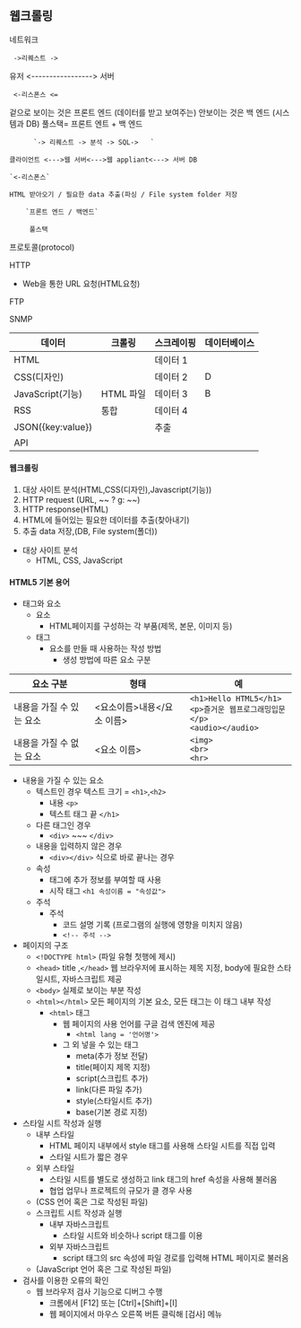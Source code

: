 ## 웹크롤링


네트워크 

     ->리퀘스트 -> 

유저  <----------------->                서버

     <-리스폰스 <= 

겉으로 보이는 것은 프론트 엔드
(데이터를 받고 보여주는)
안보이는 것은 백 엔드 
(시스템과 DB)
풀스택= 프론트 엔트 + 백 엔드
 

          `-> 리퀘스트 -> 분석 -> SQL->   `


`클라이언트 <--->웹 서버<--->웹 appliant<---> 서버 DB`

    `<-리스폰스`

`HTML 받아오기 / 필요한 data 추출(파싱 / File system folder 저장`

        `프론트 엔드 / 백엔드`

         풀스택

프로토콜(protocol)

HTTP
- Web을 통한 URL 요청(HTML요청)

FTP

SNMP


|데이터 |크롤링|스크레이핑|데이터베이스|
|---|---|---|---|
|HTML| | 데이터 1| |
|CSS(디자인)| | 데이터 2|D|
|JavaScript(기능)|HTML 파일 |데이터 3 | B|  
|RSS|통합 | 데이터 4| |
|JSON({key:value})| |추출 | |
|API| | | | 

#### 웹크롤링
1. 대상 사이트 분석(HTML,CSS(디자인),Javascript(기능))
2. HTTP request (URL, ~~ ? g: ~~)
3. HTTP response(HTML)
4. HTML에 들어있는 필요한 데이터를 추출(찾아내기)
5. 추출 data 저장,(DB, File system(폴더))

- 대상 사이트 분석
  - HTML, CSS, JavaScript

#### HTML5 기본 용어
- 태그와 요소
  - 요소
    - HTML페이지를 구성하는 각 부품(제목, 본문, 이미지 등)
  - 태그
    - 요소를 만들 때 사용하는 작성 방법
      - 생성 방법에 따른 요소 구분

|요소 구분|형태|예|
|---|---|---|
|내용을 가질 수 있는 요소|<요소이름>내용</요소 이름>|`<h1>Hello HTML5</h1>`<br>  `<p>즐거운 웹프로그래밍입문</p>` <br>`<audio></audio>` |
|내용을 가질 수 없는 요소|<요소 이름>|`<img>`<br> `<br>`<br> `<hr>`|
- 내용을 가질 수 있는 요소
  - 텍스트인 경우 텍스트 크기 = `<h1>`,`<h2> `
    - 내용 `<p>`  
    - 텍스트 태그 끝 `</h1>`
  - 다른 태그인 경우 
    - `<div>` ~~~ `</div>`
  - 내용을 입력하지 않은 경우
    - `<div></div>` 식으로 바로 끝나는 경우
  - 속성
    - 태그에 추가 정보를 부여할 때 사용
    - 시작 태그 `<h1 속성이름 = "속성값">`
  - 주석
    - 주석 
      - 코드 설명 기록 (프로그램의 실행에 영향을 미치지 않음)
      - `<!-- 주석 -->`
- 페이지의 구조
  - `<!DOCTYPE html>` (파일 유형 첫행에 제시)
  - `<head>` title ,`</head>` 웹 브라우저에 표시하는 제목 지정, body에 필요한 스타일시트, 자바스크립트 제공
  - `<body>` 실제로 보이는 부분 작성
  - `<html></html>` 모든 페이지의 기본 요소, 모든 태그는 이 태그 내부 작성 
    - `<html>` 태그
      - 웹 페이지의 사용 언어를 구글 검색 엔진에 제공
        - `<html lang = '언어명'>`    
      - 그 외 넣을 수 있는 태그
        - meta(추가 정보 전달)
        - title(페이지 제목 지정)
        - script(스크립트 추가)
        - link(다른 파일 추가)
        - style(스타일시트 추가)
        - base(기본 경로 지정)
- 스타일 시트 작성과 실행
  - 내부 스타일
    - HTML 페이지 내부에서 style 태그를 사용해 스타일 시트를 직접 입력
    - 스타일 시트가 짧은 경우
  - 외부 스타일
    - 스타일 시트를 별도로 생성하고 link 태그의 href 속성을 사용해 불러옴
    - 협업 업무나 프로젝트의 규모가 클 경우 사용
  - (CSS 언어 혹은 그로 작성된 파일)
  - 스크립트 시트 작성과 실행
    - 내부 자바스크립트
      - 스타일 시트와 비슷하나 script 태그를 이용
    - 외부 자바스크립트
      - script 태그의 src 속성에 파일 경로를 입력해 HTML 페이지로 불러옴
  - (JavaScript 언어 혹은 그로 작성된 파일)
- 검사를 이용한 오류의 확인
  - 웹 브라우저 검사 기능으로 디버그 수행
    - 크롬에서 [F12] 또는 [Ctrl]+[Shift]+[I]
    - 웹 페이지에서 마우스 오른쪽 버튼 클릭해 [검사] 메뉴